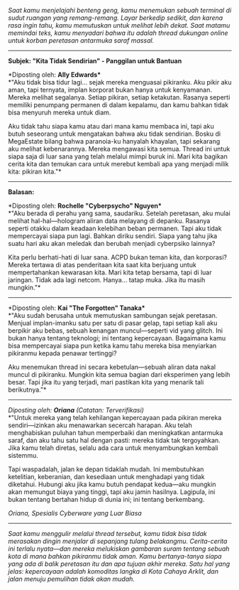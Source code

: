 _Saat kamu menjelajahi benteng geng, kamu menemukan sebuah terminal di sudut ruangan yang remang-remang. Layar berkedip sedikit, dan karena rasa ingin tahu, kamu memutuskan untuk melihat lebih dekat. Saat matamu memindai teks, kamu menyadari bahwa itu adalah thread dukungan online untuk korban peretasan antarmuka saraf massal._

---

**Subjek: "Kita Tidak Sendirian" - Panggilan untuk Bantuan**

\*Diposting oleh: **Ally Edwards\***  
\*"Aku tidak bisa tidur lagi... sejak mereka menguasai pikiranku. Aku pikir aku aman, tapi ternyata, implan korporat bukan hanya untuk kenyamanan. Mereka melihat segalanya. Setiap pikiran, setiap ketakutan. Rasanya seperti memiliki penumpang permanen di dalam kepalamu, dan kamu bahkan tidak bisa menyuruh mereka untuk diam.

Aku tidak tahu siapa kamu atau dari mana kamu membaca ini, tapi aku butuh seseorang untuk mengatakan bahwa aku tidak sendirian. Bosku di MegaEstate bilang bahwa paranoia-ku hanyalah khayalan, tapi sekarang aku melihat kebenarannya. Mereka mengawasi kita semua. Thread ini untuk siapa saja di luar sana yang telah melalui mimpi buruk ini. Mari kita bagikan cerita kita dan temukan cara untuk merebut kembali apa yang menjadi milik kita: pikiran kita."\*

---

**Balasan:**

\*Diposting oleh: **Rochelle "Cyberpsycho" Nguyen\***  
\*"Aku berada di perahu yang sama, saudariku. Setelah peretasan, aku mulai melihat hal-hal—hologram aliran data melayang di depanku. Rasanya seperti otakku dalam keadaan kelebihan beban permanen. Tapi aku tidak mempercayai siapa pun lagi. Bahkan diriku sendiri. Siapa yang tahu jika suatu hari aku akan meledak dan berubah menjadi cyberpsiko lainnya?

Kita perlu berhati-hati di luar sana. ACPD bukan teman kita, dan korporasi? Mereka tertawa di atas penderitaan kita saat kita berjuang untuk mempertahankan kewarasan kita. Mari kita tetap bersama, tapi di luar jaringan. Tidak ada lagi netcom. Hanya... tatap muka. Jika itu masih mungkin."\*

---

\*Diposting oleh: **Kai "The Forgotten" Tanaka\***  
\*"Aku sudah berusaha untuk memutuskan sambungan sejak peretasan. Menjual implan-imanku satu per satu di pasar gelap, tapi setiap kali aku berpikir aku bebas, sebuah kenangan muncul—seperti vid yang glitch. Ini bukan hanya tentang teknologi; ini tentang kepercayaan. Bagaimana kamu bisa mempercayai siapa pun ketika kamu tahu mereka bisa menyiarkan pikiranmu kepada penawar tertinggi?

Aku menemukan thread ini secara kebetulan—sebuah aliran data nakal muncul di pikiranku. Mungkin kita semua bagian dari eksperimen yang lebih besar. Tapi jika itu yang terjadi, mari pastikan kita yang menarik tali berikutnya."\*

---

_Diposting oleh: **Oriana** (Catatan: Terverifikasi)_  
\*"Untuk mereka yang telah kehilangan kepercayaan pada pikiran mereka sendiri—izinkan aku menawarkan secercah harapan. Aku telah menghabiskan puluhan tahun memperbaiki dan meningkatkan antarmuka saraf, dan aku tahu satu hal dengan pasti: mereka tidak tak tergoyahkan. Jika kamu telah diretas, selalu ada cara untuk menyambungkan kembali sistemmu.

Tapi waspadalah, jalan ke depan tidaklah mudah. Ini membutuhkan ketelitian, keberanian, dan kesediaan untuk menghadapi yang tidak diketahui. Hubungi aku jika kamu butuh pendapat kedua—aku mungkin akan memungut biaya yang tinggi, tapi aku jamin hasilnya. Lagipula, ini bukan tentang bertahan hidup di dunia ini; ini tentang berkembang.

_Oriana, Spesialis Cyberware yang Luar Biasa_

---

_Saat kamu menggulir melalui thread tersebut, kamu tidak bisa tidak merasakan dingin menjalar di sepanjang tulang belakangmu. Cerita-cerita ini terlalu nyata—dan mereka melukiskan gambaran suram tentang sebuah kota di mana bahkan pikiranmu tidak aman. Kamu bertanya-tanya siapa yang ada di balik peretasan itu dan apa tujuan akhir mereka. Satu hal yang jelas: kepercayaan adalah komoditas langka di Kota Cahaya Arklit, dan jalan menuju pemulihan tidak akan mudah._
